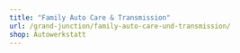 ```yaml
---
title: "Family Auto Care & Transmission"
url: /grand-junction/family-auto-care-und-transmission/
shop: Autowerkstatt
---
```

